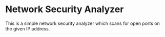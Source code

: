 # Network Security Analyzer
 This is a simple network security analyzer which scans for open ports on the given IP address.
